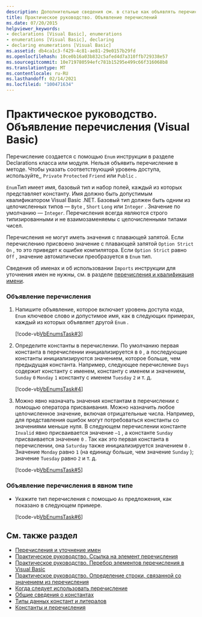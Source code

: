 ```yaml
---
description: Дополнительные сведения см. в статье как объявлять перечисления (Visual Basic)
title: Практическое руководство. Объявление перечислений
ms.date: 07/20/2015
helpviewer_keywords:
- declarations [Visual Basic], enumerations
- enumerations [Visual Basic], declaring
- declaring enumerations [Visual Basic]
ms.assetid: db4ca1c3-f429-4c81-ae81-29e0157b29fd
ms.openlocfilehash: 10ce0b16a03b832c5afed4d7a310ffb729338e57
ms.sourcegitcommit: 10e719780594efc781b15295e499c66f316068b8
ms.translationtype: MT
ms.contentlocale: ru-RU
ms.lasthandoff: 02/14/2021
ms.locfileid: "100471634"
---
```

# <a name="how-to-declare-enumerations-visual-basic"></a>Практическое руководство. Объявление перечисления (Visual Basic)

Перечисление создается с помощью `Enum` инструкции в разделе Declarations класса или модуля. Нельзя объявить перечисление в методе. Чтобы указать соответствующий уровень доступа, используйте,, `Private` `Protected` `Friend` или `Public` .  
  
 `Enum`Тип имеет имя, базовый тип и набор полей, каждый из которых представляет константу. Имя должно быть допустимым квалификатором Visual Basic .NET. Базовый тип должен быть одним из целочисленных типов — `Byte` , `Short` `Long` или `Integer` . Значение по умолчанию — `Integer`. Перечисления всегда являются строго типизированными и не взаимозаменяемы с целочисленными типами чисел.  
  
 Перечисления не могут иметь значения с плавающей запятой. Если перечислению присвоено значение с плавающей запятой `Option Strict On` , то это приведет к ошибке компилятора. Если `Option Strict` равно `Off` , значение автоматически преобразуется в `Enum` тип.  
  
 Сведения об именах и об использовании `Imports` инструкции для уточнения имен не нужны, см. в разделе [перечисления и квалификация имени](enumerations-and-name-qualification.md).  
  
### <a name="to-declare-an-enumeration"></a>Объявление перечисления  
  
1. Напишите объявление, которое включает уровень доступа кода, `Enum` ключевое слово и допустимое имя, как в следующих примерах, каждый из которых объявляет другой `Enum` .  
  
     [!code-vb[VbEnumsTask#3](~/samples/snippets/visualbasic/VS_Snippets_VBCSharp/VbEnumsTask/VB/Class2.vb#3)]  
  
2. Определите константы в перечислении. По умолчанию первая константа в перечислении инициализируется в `0` , а последующие константы инициализируются значением, которое больше, чем предыдущая константа. Например, следующее перечисление `Days` содержит константу с именем, константу с именем и значением, `Sunday` `0` `Monday` `1` константу с именем `Tuesday` `2` и т. д.  
  
     [!code-vb[VbEnumsTask#4](~/samples/snippets/visualbasic/VS_Snippets_VBCSharp/VbEnumsTask/VB/Class2.vb#4)]  
  
3. Можно явно назначать значения константам в перечислении с помощью оператора присваивания. Можно назначить любое целочисленное значение, включая отрицательные числа. Например, для представления ошибок могут потребоваться константы со значениями меньше нуля. В следующем перечислении константе `Invalid` явно присваивается значение `–1` , а константе `Sunday` присваивается значение `0` . Так как это первая константа в перечислении, она `Saturday` также инициализируется значением `0` . Значение `Monday` равно `1` (на единицу больше, чем значение `Sunday` ); значение `Tuesday` равно `2` и т. д.  
  
     [!code-vb[VbEnumsTask#5](~/samples/snippets/visualbasic/VS_Snippets_VBCSharp/VbEnumsTask/VB/Class2.vb#5)]  
  
### <a name="to-declare-an-enumeration-as-an-explicit-type"></a>Объявление перечисления в явном типе  
  
- Укажите тип перечисления с помощью `As` предложения, как показано в следующем примере.  
  
     [!code-vb[VbEnumsTask#6](~/samples/snippets/visualbasic/VS_Snippets_VBCSharp/VbEnumsTask/VB/Class2.vb#6)]  
  
## <a name="see-also"></a>См. также раздел

- [Перечисления и уточнение имен](enumerations-and-name-qualification.md)
- [Практическое руководство. Ссылка на элемент перечисления](how-to-refer-to-an-enumeration-member.md)
- [Практическое руководство. Перебор элементов перечисления в Visual Basic](how-to-iterate-through-an-enumeration.md)
- [Практическое руководство. Определение строки, связанной со значением из перечисления](how-to-determine-the-string-associated-with-an-enumeration-value.md)
- [Когда следует использовать перечисление](when-to-use-an-enumeration.md)
- [Общие сведения о константах](constants-overview.md)
- [Типы данных констант и литералов](constant-and-literal-data-types.md)
- [Константы и перечисления](../../../language-reference/constants-and-enumerations.md)
